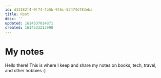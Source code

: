 ```yaml
---
id: d13182f4-9f74-4b5b-9f6c-52474d783eba
title: Root
desc: ''
updated: 1614537014871
created: 1614533213998
---
```

# My notes 

Hello there! 
This is where I keep and share my notes on books, tech, travel, and other hobbies :)